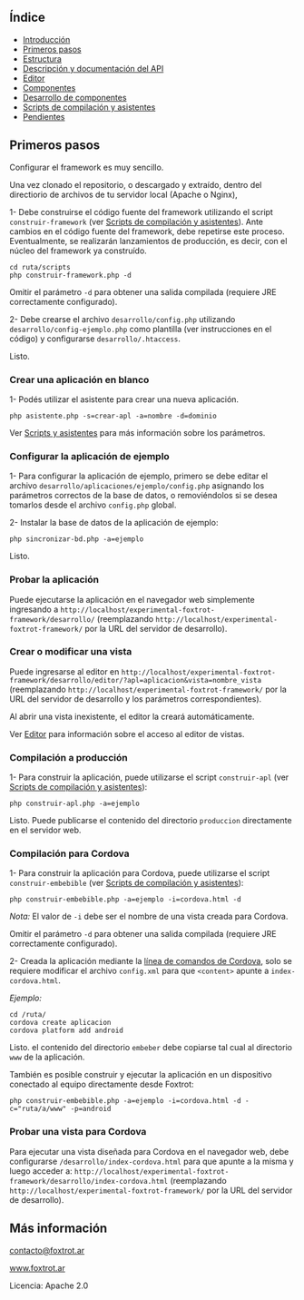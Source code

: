 ## Índice

- [Introducción](../README.md)
- [Primeros pasos](primeros-pasos.md)
- [Estructura](estructura.md)
- [Descripción y documentación del API](api.md)
- [Editor](editor.md)
- [Componentes](componentes.md)
- [Desarrollo de componentes](componentes-estructura.md)
- [Scripts de compilación y asistentes](scripts.md)
- [Pendientes](pendientes.md)

## Primeros pasos

Configurar el framework es muy sencillo.

Una vez clonado el repositorio, o descargado y extraído, dentro del directiorio de archivos de tu servidor local (Apache o Nginx),

1- Debe construirse el código fuente del framework utilizando el script `construir-framework` (ver [Scripts de compilación y asistentes](scripts.md)). Ante cambios en el código fuente del framework, debe repetirse este proceso. Eventualmente, se realizarán lanzamientos de producción, es decir, con el núcleo del framework ya construído.

	cd ruta/scripts
	php construir-framework.php -d

Omitir el parámetro `-d` para obtener una salida compilada (requiere JRE correctamente configurado).

2- Debe crearse el archivo `desarrollo/config.php` utilizando `desarrollo/config-ejemplo.php` como plantilla (ver instrucciones en el código) y configurarse `desarrollo/.htaccess`.

Listo.

### Crear una aplicación en blanco

1- Podés utilizar el asistente para crear una nueva aplicación.

    php asistente.php -s=crear-apl -a=nombre -d=dominio

Ver [Scripts y asistentes](scripts.md) para más información sobre los parámetros.

### Configurar la aplicación de ejemplo

1- Para configurar la aplicación de ejemplo, primero se debe editar el archivo `desarrollo/aplicaciones/ejemplo/config.php` asignando los parámetros correctos de la base de datos, o removiéndolos si se desea tomarlos desde el archivo `config.php` global.

2- Instalar la base de datos de la aplicación de ejemplo:

	php sincronizar-bd.php -a=ejemplo

Listo.

### Probar la aplicación

Puede ejecutarse la aplicación en el navegador web simplemente ingresando a `http://localhost/experimental-foxtrot-framework/desarrollo/` (reemplazando `http://localhost/experimental-foxtrot-framework/` por la URL del servidor de desarrollo).

### Crear o modificar una vista

Puede ingresarse al editor en `http://localhost/experimental-foxtrot-framework/desarrollo/editor/?apl=aplicacion&vista=nombre_vista` (reemplazando `http://localhost/experimental-foxtrot-framework/` por la URL del servidor de desarrollo y los parámetros correspondientes).

Al abrir una vista inexistente, el editor la creará automáticamente.

Ver [Editor](editor.md) para información sobre el acceso al editor de vistas.

### Compilación a producción

1- Para construir la aplicación, puede utilizarse el script `construir-apl` (ver [Scripts de compilación y asistentes](scripts.md)):

	php construir-apl.php -a=ejemplo

Listo. Puede publicarse el contenido del directorio `produccion` directamente en el servidor web.

### Compilación para Cordova

1- Para construir la aplicación para Cordova, puede utilizarse el script `construir-embebible` (ver [Scripts de compilación y asistentes](scripts.md)):

	php construir-embebible.php -a=ejemplo -i=cordova.html -d

*Nota:* El valor de `-i` debe ser el nombre de una vista creada para Cordova.

Omitir el parámetro `-d` para obtener una salida compilada (requiere JRE correctamente configurado).

2- Creada la aplicación mediante la [línea de comandos de Cordova](https://cordova.apache.org/docs/es/latest/guide/cli/), solo se requiere modificar el archivo `config.xml` para que `<content>` apunte a `index-cordova.html`.

*Ejemplo:*

    cd /ruta/
    cordova create aplicacion
    cordova platform add android

Listo. el contenido del directorio `embeber` debe copiarse tal cual al directorio `www` de la aplicación.

También es posible construir y ejecutar la aplicación en un dispositivo conectado al equipo directamente desde Foxtrot:

	php construir-embebible.php -a=ejemplo -i=cordova.html -d -c="ruta/a/www" -p=android

### Probar una vista para Cordova

Para ejecutar una vista diseñada para Cordova en el navegador web, debe configurarse `/desarrollo/index-cordova.html` para que apunte a la misma y luego acceder a: `http://localhost/experimental-foxtrot-framework/desarrollo/index-cordova.html` (reemplazando `http://localhost/experimental-foxtrot-framework/` por la URL del servidor de desarrollo).

## Más información

contacto@foxtrot.ar

www.foxtrot.ar

Licencia: Apache 2.0

